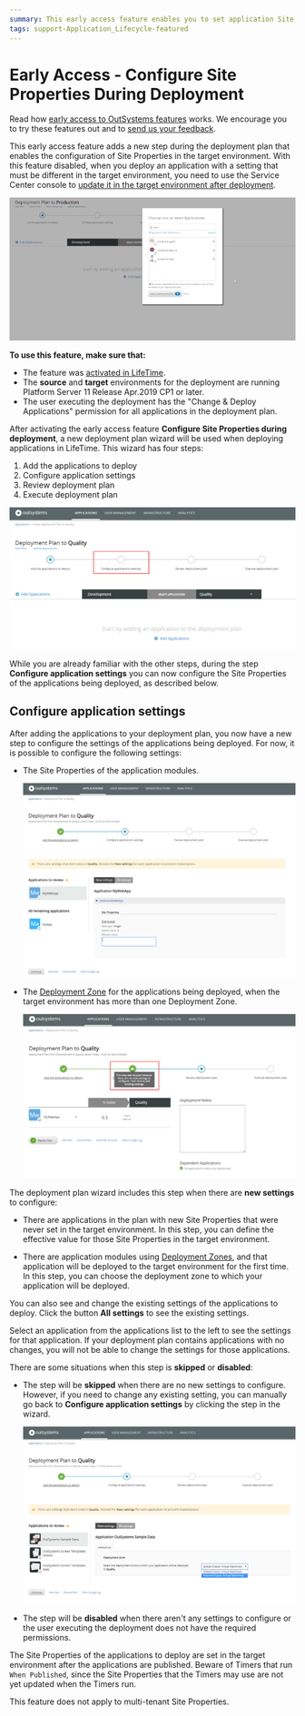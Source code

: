 ```yaml
---
summary: This early access feature enables you to set application Site Properties in the target environment while performing a deployment in LifeTime.
tags: support-Application_Lifecycle-featured
---
```


# Early Access - Configure Site Properties During Deployment

<div class="info" markdown="1">

Read how [early access to OutSystems features](https://success.outsystems.com/Support/Enterprise_Customers/Upgrading/Early_access_to_OutSystems_features) works. We encourage you to try these features out and to [send us your feedback](https://www.outsystems.com/forums/discussion/48360/configure-site-properties-during-deployment/#Post177757).

</div>

This early access feature adds a new step during the deployment plan that enables the configuration of Site Properties in the target environment. With this feature disabled, when you deploy an application with a setting that must be different in the target environment, you need to use the Service Center console to [update it in the target environment after deployment](configure-application-settings-after-deployment.md).

![](images/configure-settings-during-deploy-1.gif)

<div class="info" markdown="1">

**To use this feature, make sure that:**

* The feature was [activated in LifeTime](https://success.outsystems.com/Support/Enterprise_Customers/Upgrading/Early_access_to_OutSystems_features).
* The **source** and **target** environments for the deployment are running Platform Server 11 Release Apr.2019 CP1 or later.
* The user executing the deployment has the "Change & Deploy Applications" permission for all applications in the deployment plan.

</div>

After activating the early access feature **Configure Site Properties during deployment**, a new deployment plan wizard will be used when deploying applications in LifeTime. This wizard has four steps:

1. Add the applications to deploy
1. Configure application settings
1. Review deployment plan
1. Execute deployment plan

![](images/configure-settings-during-deploy-2.png?width=800)

While you are already familiar with the other steps, during the step **Configure application settings** you can now configure the Site Properties of the applications being deployed, as described below.

## Configure application settings

After adding the applications to your deployment plan, you now have a new step to configure the settings of the applications being deployed. For now, it is possible to configure the following settings:

* The Site Properties of the application modules.

    ![](images/configure-site-settings-during-deploy-3.png?width=800)

* The [Deployment Zone](zones/intro.md) for the applications being deployed, when the target environment has more than one Deployment Zone.

    ![](images/configure-settings-during-deploy-4.png?width=800)

The deployment plan wizard includes this step when there are **new settings** to configure:

* There are applications in the plan with new Site Properties that were never set in the target environment. In this step, you can define the effective value for those Site Properties in the target environment.

* There are application modules using [Deployment Zones](zones/intro.md), and that application will be deployed to the target environment for the first time. In this step, you can choose the deployment zone to which your application will be deployed.

You can also see and change the existing settings of the applications to deploy. Click the button **All settings** to see the existing settings.

Select an application from the applications list to the left to see the settings for that application. If your deployment plan contains applications with no changes, you will not be able to change the settings for those applications.

There are some situations when this step is **skipped** or **disabled**:

* The step will be **skipped** when there are no new settings to configure. However, if you need to change any existing setting, you can manually go back to **Configure application settings** by clicking the step in the wizard.

    ![](images/configure-site-settings-during-deploy-4.png?width=800)

* The step will be **disabled** when there aren't any settings to configure or the user executing the deployment does not have the required permissions.

The Site Properties of the applications to deploy are set in the target environment after the applications are published. Beware of Timers that run `When Published`, since the Site Properties that the Timers may use are not yet updated when the Timers run.

This feature does not apply to multi-tenant Site Properties.
